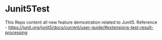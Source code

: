 # Junit5Test 

This Repo content all new feature demostration related to Junit5.
Reference -
https://junit.org/junit5/docs/current/user-guide/#extensions-test-result-processing

